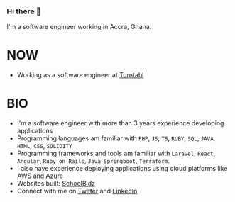 ### Hi there 👋

I'm a software engineer working in Accra, Ghana.

# NOW
- Working as a software engineer at [Turntabl](https://turntabl.io)

# BIO
- I'm a software engineer with more than 3 years experience developing applications
- Programming languages am familiar with `PHP`, `JS`, `TS`, `RUBY`, `SQL`, `JAVA`, `HTML`, `CSS`, `SOLIDITY`
- Programming frameworks and tools am familiar with `Laravel`, `React`, `Angular`, `Ruby on Rails`, `Java Springboot`, `Terraform`.
-  I also have experience deploying applications using cloud platforms like AWS and Azure
-  Websites built: [SchoolBidz](https://schoolbidz.com/)
-  Connect with me on [Twitter](https://twitter.com/YirenkyiPhilip) and [LinkedIn](https://www.linkedin.com/in/philip-yirenkyi/)

<!--
**pwilson77/pwilson77** is a ✨ _special_ ✨ repository because its `README.md` (this file) appears on your GitHub profile.

Here are some ideas to get you started:

- 🔭 I’m currently working on ...
- 🌱 I’m currently learning ...
- 👯 I’m looking to collaborate on ...
- 🤔 I’m looking for help with ...
- 💬 Ask me about ...
- 📫 How to reach me: ...
- 😄 Pronouns: ...
- ⚡ Fun fact: ...
-->

